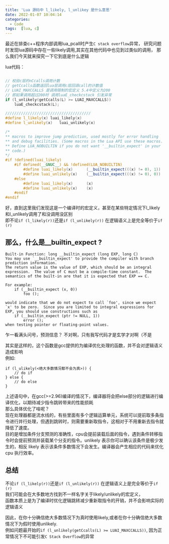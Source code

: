 ```yaml
---
title: 'Lua 源码中 l_likely, l_unlikey 是什么意思'
date: 2022-01-07 10:04:14
categories:
  - Code
tags:  [lua, c]
---
```



最近在排查c++程序内部调用lua_pcall时产生`C stack overflow`异常，
研究问题时发现lua源码中存在一些likely调用,其实在其他代码中也见到过类似的调用，
那么我们今天就来探究一下它到底是什么逻辑<!-- more -->    


lua代码：

```c++

// 校验c层的nCcalls调用计数
// getCcalls函数返回lua层调用c层回调call的计数值
// LUAI_MAXCCALLS 是调用限制的宏定义 5.4中定义为200
// 即如果调用超过200时 调用luaE_checkcstack 引发异常
if (l_unlikely(getCcalls(L) >= LUAI_MAXCCALLS))
    luaE_checkcstack(L);

//////////////////////////////////////
#define l_likely(x)	luai_likely(x)
#define l_unlikely(x)	luai_unlikely(x)

/*
** macros to improve jump prediction, used mostly for error handling
** and debug facilities. (Some macros in the Lua API use these macros.
** Define LUA_NOBUILTIN if you do not want '__builtin_expect' in your
** code.)
*/
#if !defined(luai_likely)
    #if defined(__GNUC__) && !defined(LUA_NOBUILTIN)
        #define luai_likely(x)		(__builtin_expect(((x) != 0), 1))
        #define luai_unlikely(x)	(__builtin_expect(((x) != 0), 0))
    #else
        #define luai_likely(x)		(x)
        #define luai_unlikely(x)	(x)
    #endif
#endif

```

好，直到这里我们发现这是一个编译时的宏定义，甚至在某些特定情况下l_likely和l_unlikely调用了和没调用没区别  
即不论`if (l_likely(r))`还是`if (l_unlikely(r))` 在逻辑语义上是完全等价于`if (r) ` 


## 那么，什么是__builtin_expect ? 

```
Built-in Function: long __builtin_expect (long EXP, long C)
You may use `__builtin_expect' to provide the compiler with branch prediction information.
The return value is the value of EXP, which should be an integral  expression.  The value of C must be a compile-time constant.  The semantics of the built-in are that it is expected that EXP == C.

For example:
    if (__builtin_expect (x, 0))
        foo ();

would indicate that we do not expect to call `foo', since we expect `x' to be zero.  Since you are limited to integral expressions for EXP, you should use constructions such as
    if (__builtin_expect (ptr != NULL, 1))
        error ();
when testing pointer or floating-point values.
```
乍一看满头问号，预测信息？ 不对啊，只有我写代码才是玄学才对啊（不是  



其实是这样的，这个函数是gcc提供的为编译优化处理的函数，并不会对逻辑语义造成影响  
例如:
```
if (l_ulikely(<绝大多数情况都不会为真>)) {
    // do if
} else {
    // do else
}
```
上述语句中，在gcc(>=2.96)编译的情况下，编译器将会把else部分的逻辑进行编译优化，以期待减少指令跳转带来的性能损耗  
那么具体优化了啥呢？  
现在处理器都是流水线的，有些里面有多个逻辑运算单元，系统可以提前取多条指令进行并行处理，但遇到跳转时，则需要重新取指令，这相对于不用重新去指令就降低了速度。  
目的是增加条件分支预测的准确性，cpu会提前装载后面的指令，遇到条件转移指令时会提前预测并装载某个分支的指令。unlikely 表示你可以确认该条件是极少发生的，相反 likely 表示该条件多数情况下会发生。编译器会产生相应的代码来优化 cpu 执行效率。  

## 总结  
不论`if (l_likely(r))`还是`if (l_unlikely(r))` 在逻辑语义上是完全等价于`if (r) `  
我们可能会在大多数地方找到不一样名字关于likely/unlikely的宏定义，  
函数本质上是为了编译时优化逻辑跳转减少重新取指令的开销，并不会影响实际的逻辑语义  

因此，在你十分确信绝大多数情况下为真时使用likely,或者在你十分确信绝大多数情况下为假时使用unlikely.  
例如问题最开始的`if (l_unlikely(getCcalls(L) >= LUAI_MAXCCALLS))`, 因为正常情况下不可能引发`C Stack Overflow`的异常  

